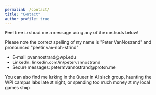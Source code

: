 ```yaml
---
permalink: /contact/
title: "Contact"
author_profile: true
---
```


<style> 
    a:link {
    text-decoration: none;
    }
    a:visited {
    text-decoration: none;
    }
    a:hover {
    text-decoration: underline;
    }
    a:active {
    text-decoration: underline;
    }

    @media screen and (min-width: 1024px) {
    article.page {
        width: 83.0508474576%;
        float: right;
        margin-right: 0;
        padding-left: 4.2372881356%;
        padding-right: 0;
    }
}
</style>


Feel free to shoot me a message using any of the methods below!

Please note the correct spelling of my name is "Peter VanNostrand" and pronounced "peetir van-noh-strind" <a OnClick="document.getElementById('audioNamePronunce').play()" class="click-audio"><i class="fa-solid fa-volume-low" ></i></a>

* E-mail: [pvannostrand@wpi.edu](mailto:pvannostrand@wpi.edu)
* LinkedIn: [linkedin.com/in/petervannostrand](https://www.linkedin.com/in/petervannostrand/)
* Secure messages: [petermvannostrand@proton.me](mailto:petermvannostrand@proton.me)

You can also find me lurking in the [Queer in AI](https://www.queerinai.com/) slack group, haunting the WPI campus labs late at night, or spending too much money at my local games shop
